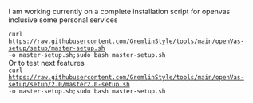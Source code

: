 I am working currently on a complete installation script for openvas inclusive some personal services

<code>curl https://raw.githubusercontent.com/GremlinStyle/tools/main/openVas-setup/setup/master-setup.sh -o master-setup.sh;sudo bash master-setup.sh</code>
<br>Or to test next features<br>
<code>curl https://raw.githubusercontent.com/GremlinStyle/tools/main/openVas-setup/setup/2.0/master2.0-setup.sh -o master-setup.sh;sudo bash master-setup.sh</code>
